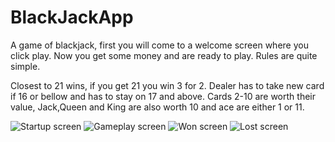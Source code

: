 # BlackJackApp
A game of blackjack, first you will come to a welcome screen where you click play.
Now you get some money and are ready to play. 
Rules are quite simple.

Closest to 21 wins, if you get 21 you win 3 for 2.
Dealer has to take new card if 16 or bellow and has to stay on 17 and above.
Cards 2-10 are worth their value, Jack,Queen and King are also worth 10 and ace are either 1 or 11.

![Startup screen](https://user-images.githubusercontent.com/113246195/202560496-a488eafc-4da8-4bb7-9cbe-76756345d710.png)
![Gameplay screen](https://user-images.githubusercontent.com/113246195/202560491-fed291b2-a8d6-44a7-8db5-28d1271e11fc.png)
![Won screen](https://user-images.githubusercontent.com/113246195/202560501-18d0f34c-cbd2-49fa-9f98-72a77a029c01.png)
![Lost screen](https://user-images.githubusercontent.com/113246195/202560494-a6f17a47-3f90-43c7-9339-621e325db90a.png)
